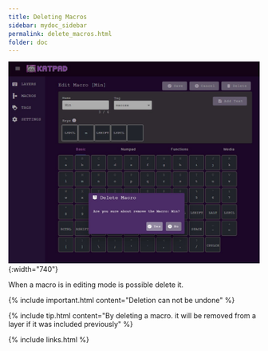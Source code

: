 ```yaml
---
title: Deleting Macros
sidebar: mydoc_sidebar
permalink: delete_macros.html
folder: doc
---
```


![Macros](/images/delete-macro.jpg){:width="740"}

When a macro is in editing mode is possible delete it.

{% include important.html content="Deletion can not be undone" %}

{% include tip.html content="By deleting a macro. it will be removed from a layer if it was included previously" %}

{% include links.html %}
